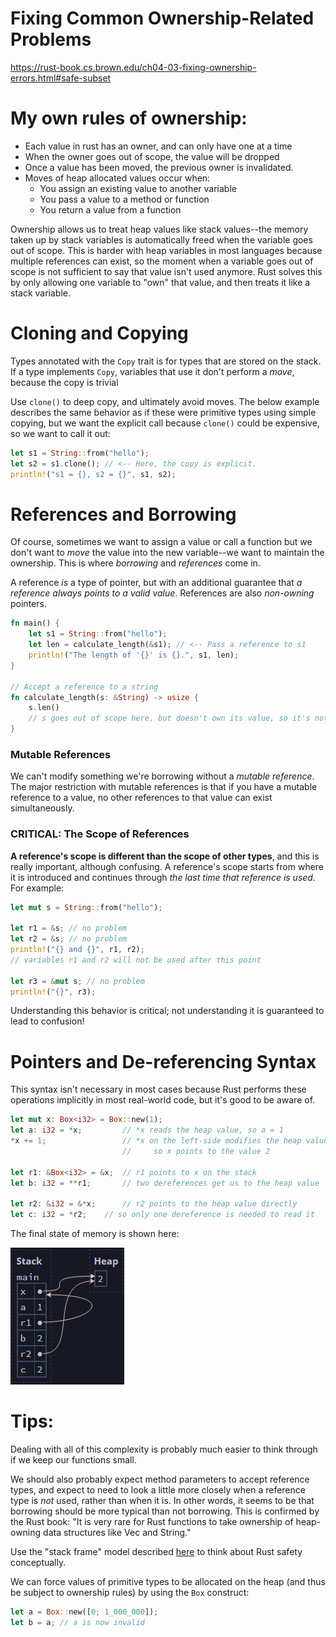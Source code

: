 # Fixing Common Ownership-Related Problems

https://rust-book.cs.brown.edu/ch04-03-fixing-ownership-errors.html#safe-subset

# My own rules of ownership:

- Each value in rust has an owner, and can only have one at a time
- When the owner goes out of scope, the value will be dropped
- Once a value has been moved, the previous owner is invalidated.
- Moves of heap allocated values occur when:
  - You assign an existing value to another variable
  - You pass a value to a method or function
  - You return a value from a function

Ownership allows us to treat heap values like stack values--the memory taken up by stack variables is automatically freed when the variable goes out of scope. This is harder with heap variables in most languages because multiple references can exist, so the moment when a variable goes out of scope is not sufficient to say that value isn't used anymore. Rust solves this by only allowing one variable to "own" that value, and then treats it like a stack variable.

# Cloning and Copying

Types annotated with the `Copy` trait is for types that are stored on the stack. If a type implements `Copy`, variables that use it don't perform a _move_, because the copy is trivial

Use `clone()` to deep copy, and ultimately avoid moves. The below example describes the same behavior as if these were primitive types using simple copying, but we want the explicit call because `clone()` could be expensive, so we want to call it out:

```rust
let s1 = String::from("hello");
let s2 = s1.clone(); // <-- Here, the copy is explicit.
println!("s1 = {}, s2 = {}", s1, s2);
```

# References and Borrowing

Of course, sometimes we want to assign a value or call a function but we don't want to _move_ the value into the new variable--we want to maintain the ownership. This is where _borrowing_ and _references_ come in.

A reference _is_ a type of pointer, but with an additional guarantee that _a reference always points to a valid value_. References are also _non-owning_ pointers.

```rs
fn main() {
    let s1 = String::from("hello");
    let len = calculate_length(&s1); // <-- Pass a reference to s1
    println!("The length of '{}' is {}.", s1, len);
}

// Accept a reference to a string
fn calculate_length(s: &String) -> usize {
    s.len()
    // s goes out of scope here, but doesn't own its value, so it's not dropped
}
```

### Mutable References

We can't modify something we're borrowing without a _mutable reference_. The major restriction with mutable references is that if you have a mutable reference to a value, no other references to that value can exist simultaneously.

### CRITICAL: The Scope of References

**A reference's scope is different than the scope of other types**, and this is really important, although confusing. A reference's scope starts from where it is introduced and continues through _the last time that reference is used._ For example:

```rust
let mut s = String::from("hello");

let r1 = &s; // no problem
let r2 = &s; // no problem
println!("{} and {}", r1, r2);
// variables r1 and r2 will not be used after this point

let r3 = &mut s; // no problem
println!("{}", r3);
```

Understanding this behavior is critical; not understanding it is guaranteed to lead to confusion!

# Pointers and De-referencing Syntax

This syntax isn't necessary in most cases because Rust performs these operations implicitly in most real-world code, but it's good to be aware of.

```rust
let mut x: Box<i32> = Box::new(1);
let a: i32 = *x;         // *x reads the heap value, so a = 1
*x += 1;                 // *x on the left-side modifies the heap value,
                         //     so x points to the value 2

let r1: &Box<i32> = &x;  // r1 points to x on the stack
let b: i32 = **r1;       // two dereferences get us to the heap value

let r2: &i32 = &*x;      // r2 points to the heap value directly
let c: i32 = *r2;    // so only one dereference is needed to read it
```

The final state of memory is shown here:

![alt text](pointer-dereferencing-example.png)

# Tips:

Dealing with all of this complexity is probably much easier to think through if we keep our functions small.

We should also probably expect method parameters to accept reference types, and expect to need to look a little more closely when a reference type is _not_ used, rather than when it is. In other words, it seems to be that borrowing should be more typical than not borrowing. This is confirmed by the Rust book: "It is very rare for Rust functions to take ownership of heap-owning data structures like Vec and String."

Use the "stack frame" model described [here](https://rust-book.cs.brown.edu/ch04-01-what-is-ownership.html) to think about Rust safety conceptually.

We can force values of primitive types to be allocated on the heap (and thus be subject to ownership rules) by using the `Box` construct:

```rs
let a = Box::new([0; 1_000_000]);
let b = a; // a is now invalid
```

